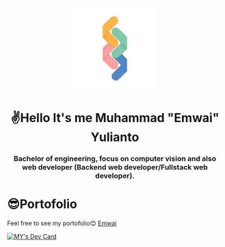 <p align="center">
  <img width="200" src="https://github.com/Emwaii/Emwaii/blob/main/logo.png" alt="Emwai Logo">
</p>
<h1 align="center">✌Hello It's me Muhammad "Emwai" Yulianto</h1>
<h3 align="center">Bachelor of engineering, focus on computer vision and also web developer (Backend web developer/Fullstack web developer).</h3>


# 😎Portofolio

Feel free to see my portofolio😊 [Emwai](https://bit.ly/emwaii1)

<a href="https://app.daily.dev/Emwai"><img src="https://api.daily.dev/devcards/4c2ffa3b67e0471f9b1ce4eb2801ab9b.png?r=cfn" width="400" alt="MY's Dev Card"/></a>


